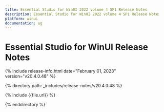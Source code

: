```yaml
---
title: Essential Studio for WinUI 2022 volume 4 SP1 Release Notes  
description: Essential Studio for WinUI 2022 volume 4 SP1 Release Notes  
platform: winui
documentation: ug
---
```


# Essential Studio for WinUI  Release Notes  

{% include release-info.html date="February 01, 2023"  version="v20.4.0.48" %} 

{% directory path: _includes/release-notes/v20.4.0.48 %}

{% include {{file.url}} %}

{% enddirectory %}